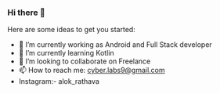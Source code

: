 ### Hi there 👋


Here are some ideas to get you started:

- 🔭 I’m currently working as Android and Full Stack developer
- 🌱 I’m currently learning Kotlin  
- 👯 I’m looking to collaborate on Freelance
- 📫 How to reach me: cyber.labs9@gmail.com
- Instagram:- alok_rathava
